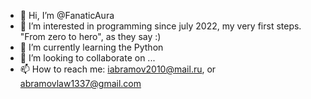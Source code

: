 - 👋 Hi, I’m @FanaticAura
- 👀 I’m interested in programming since july 2022, my very first steps. "From zero to hero", as they say :)
- 🌱 I’m currently learning the Python
- 💞️ I’m looking to collaborate on ...
- 📫 How to reach me: iabramov2010@mail.ru, or abramovlaw1337@gmail.com

<!---
FanaticAura/FanaticAura is a ✨ special ✨ repository because its `README.md` (this file) appears on your GitHub profile.
You can click the Preview link to take a look at your changes.
--->

